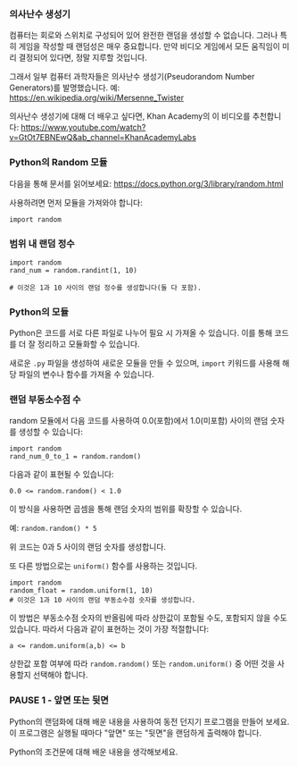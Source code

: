 ### 의사난수 생성기
컴퓨터는 회로와 스위치로 구성되어 있어 완전한 랜덤을 생성할 수 없습니다. 그러나 특히 게임을 작성할 때 랜덤성은 매우 중요합니다. 만약 비디오 게임에서 모든 움직임이 미리 결정되어 있다면, 정말 지루할 것입니다.

그래서 일부 컴퓨터 과학자들은 의사난수 생성기(Pseudorandom Number Generators)를 발명했습니다. 예: https://en.wikipedia.org/wiki/Mersenne_Twister

의사난수 생성기에 대해 더 배우고 싶다면, Khan Academy의 이 비디오를 추천합니다: https://www.youtube.com/watch?v=GtOt7EBNEwQ&ab_channel=KhanAcademyLabs

### Python의 Random 모듈
다음을 통해 문서를 읽어보세요:
https://docs.python.org/3/library/random.html

사용하려면 먼저 모듈을 가져와야 합니다:

`import random`

### 범위 내 랜덤 정수

```
import random
rand_num = random.randint(1, 10)

# 이것은 1과 10 사이의 랜덤 정수를 생성합니다(둘 다 포함).
```

### Python의 모듈
Python은 코드를 서로 다른 파일로 나누어 필요 시 가져올 수 있습니다. 이를 통해 코드를 더 잘 정리하고 모듈화할 수 있습니다.

새로운 `.py` 파일을 생성하여 새로운 모듈을 만들 수 있으며, `import` 키워드를 사용해 해당 파일의 변수나 함수를 가져올 수 있습니다.

### 랜덤 부동소수점 수
random 모듈에서 다음 코드를 사용하여 0.0(포함)에서 1.0(미포함) 사이의 랜덤 숫자를 생성할 수 있습니다:

```
import random
rand_num_0_to_1 = random.random()
```
다음과 같이 표현될 수 있습니다:

`0.0 <= random.random() < 1.0`

이 방식을 사용하면 곱셈을 통해 랜덤 숫자의 범위를 확장할 수 있습니다.

예: `random.random() * 5`

위 코드는 0과 5 사이의 랜덤 숫자를 생성합니다.

또 다른 방법으로는 `uniform()` 함수를 사용하는 것입니다.

```
import random
random_float = random.uniform(1, 10)
# 이것은 1과 10 사이의 랜덤 부동소수점 숫자를 생성합니다.
```
이 방법은 부동소수점 숫자의 반올림에 따라 상한값이 포함될 수도, 포함되지 않을 수도 있습니다.
따라서 다음과 같이 표현하는 것이 가장 적절합니다:

`a <= random.uniform(a,b) <= b`

상한값 포함 여부에 따라 `random.random()` 또는 `random.uniform()` 중 어떤 것을 사용할지 선택해야 합니다.

### PAUSE 1 - 앞면 또는 뒷면
Python의 랜덤화에 대해 배운 내용을 사용하여 동전 던지기 프로그램을 만들어 보세요. 이 프로그램은 실행될 때마다 "앞면" 또는 "뒷면"을 랜덤하게 출력해야 합니다.

<div class="hint">
  Python의 조건문에 대해 배운 내용을 생각해보세요.
</div>